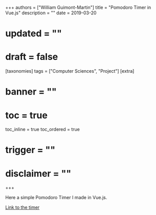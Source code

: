 +++
authors = ["William Guimont-Martin"]
title = "Pomodoro Timer in Vue.js"
description = ""
date = 2019-03-20
# updated = ""
# draft = false
[taxonomies]
tags = ["Computer Sciences", "Project"]
[extra]
# banner = ""
# toc = true
toc_inline = true
toc_ordered = true
# trigger = ""
# disclaimer = ""
+++

Here a simple Pomodoro Timer I made in Vue.js.

[Link to the timer](https://willguimont.github.io/Pomodoro/)